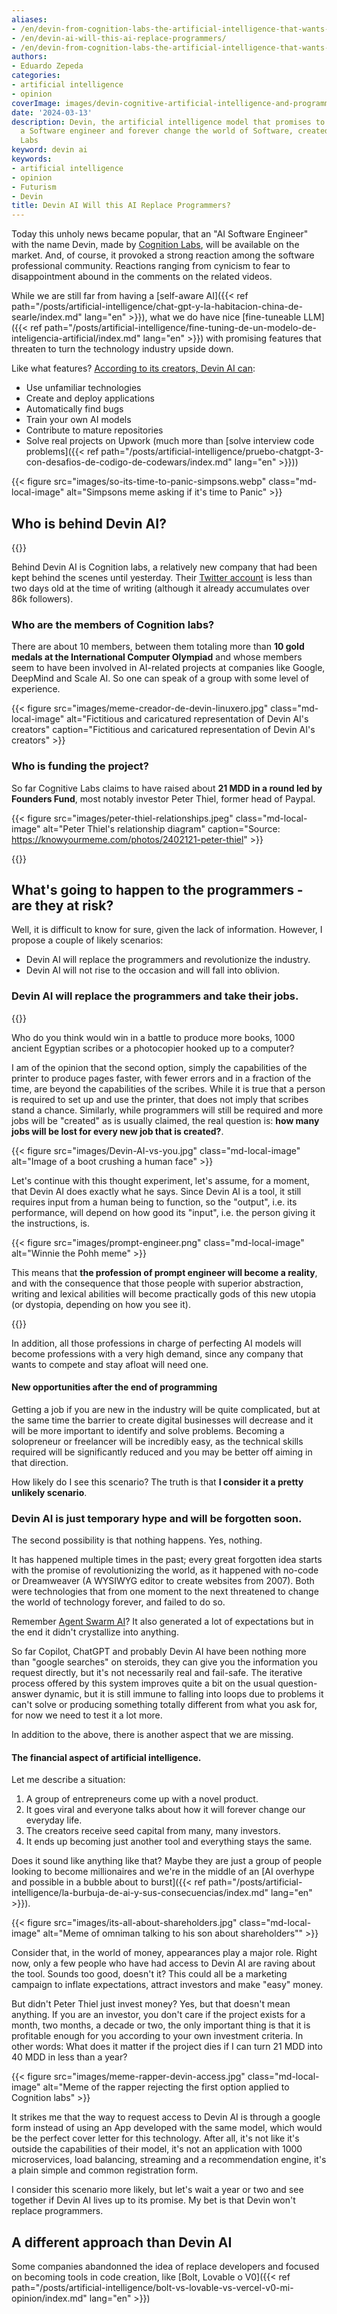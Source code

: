 ```yaml
---
aliases:
- /en/devin-from-cognition-labs-the-artificial-intelligence-that-wants-to-replace-programmers
- /en/devin-ai-will-this-ai-replace-programmers/
- /en/devin-from-cognition-labs-the-artificial-intelligence-that-wants-to-replace-programmers/blog/chat-gpt-searles-chinese-room-and-consciousness/
authors:
- Eduardo Zepeda
categories:
- artificial intelligence
- opinion
coverImage: images/devin-cognitive-artificial-intelligence-and-programmers.jpg
date: '2024-03-13'
description: Devin, the artificial intelligence model that promises to be better than
  a Software engineer and forever change the world of Software, created by Cognition
  Labs
keyword: devin ai
keywords:
- artificial intelligence
- opinion
- Futurism
- Devin
title: Devin AI Will this AI Replace Programmers?
---
```


Today this unholy news became popular, that an "AI Software Engineer" with the name Devin, made by [Cognition Labs](https://www.cognition-labs.com/#?), will be available on the market. And, of course, it provoked a strong reaction among the software professional community. Reactions ranging from cynicism to fear to disappointment abound in the comments on the related videos.

While we are still far from having a [self-aware AI]({{< ref path="/posts/artificial-intelligence/chat-gpt-y-la-habitacion-china-de-searle/index.md" lang="en" >}}), what we do have nice [fine-tuneable LLM]({{< ref path="/posts/artificial-intelligence/fine-tuning-de-un-modelo-de-inteligencia-artificial/index.md" lang="en" >}}) with promising features that threaten to turn the technology industry upside down.

Like what features? [According to its creators, Devin AI can](https://www.cognition-labs.com/blog#?):
- Use unfamiliar technologies
- Create and deploy applications
- Automatically find bugs
- Train your own AI models
- Contribute to mature repositories
- Solve real projects on Upwork (much more than [solve interview code problems]({{< ref path="/posts/artificial-intelligence/pruebo-chatgpt-3-con-desafios-de-codigo-de-codewars/index.md" lang="en" >}}))

{{< figure src="images/so-its-time-to-panic-simpsons.webp" class="md-local-image" alt="Simpsons meme asking if it's time to Panic" >}}

## Who is behind Devin AI?

{{<ad0>}}

Behind Devin AI is Cognition labs, a relatively new company that had been kept behind the scenes until yesterday. Their [Twitter account](https://twitter.com/cognition_labs#?) is less than two days old at the time of writing (although it already accumulates over 86k followers).

### Who are the members of Cognition labs?

There are about 10 members, between them totaling more than **10 gold medals at the International Computer Olympiad** and whose members seem to have been involved in AI-related projects at companies like Google, DeepMind and Scale AI. So one can speak of a group with some level of experience.

{{< figure src="images/meme-creador-de-devin-linuxero.jpg" class="md-local-image" alt="Fictitious and caricatured representation of Devin AI's creators" caption="Fictitious and caricatured representation of Devin AI's creators" >}}

### Who is funding the project?

So far Cognitive Labs claims to have raised about **21 MDD in a round led by Founders Fund**, most notably investor Peter Thiel, former head of Paypal.

{{< figure src="images/peter-thiel-relationships.jpeg" class="md-local-image" alt="Peter Thiel's relationship diagram" caption="Source: https://knowyourmeme.com/photos/2402121-peter-thiel" >}}

{{<ad1>}}

## What's going to happen to the programmers - are they at risk?

Well, it is difficult to know for sure, given the lack of information. However, I propose a couple of likely scenarios:

- Devin AI will replace the programmers and revolutionize the industry.
- Devin AI will not rise to the occasion and will fall into oblivion.

### Devin AI will replace the programmers and take their jobs.

{{<ad2>}}

Who do you think would win in a battle to produce more books, 1000 ancient Egyptian scribes or a photocopier hooked up to a computer? 

I am of the opinion that the second option, simply the capabilities of the printer to produce pages faster, with fewer errors and in a fraction of the time, are beyond the capabilities of the scribes. While it is true that a person is required to set up and use the printer, that does not imply that scribes stand a chance. Similarly, while programmers will still be required and more jobs will be "created" as is usually claimed, the real question is: **how many jobs will be lost for every new job that is created?**.

{{< figure src="images/Devin-AI-vs-you.jpg" class="md-local-image" alt="Image of a boot crushing a human face" >}}

Let's continue with this thought experiment, let's assume, for a moment, that Devin AI does exactly what he says. Since Devin AI is a tool, it still requires input from a human being to function, so the "output", i.e. its performance, will depend on how good its "input", i.e. the person giving it the instructions, is.

{{< figure src="images/prompt-engineer.png" class="md-local-image" alt="Winnie the Pohh meme" >}}

This means that **the profession of prompt engineer will become a reality**, and with the consequence that those people with superior abstraction, writing and lexical abilities will become practically gods of this new utopia (or dystopia, depending on how you see it).

{{<ad3>}}

In addition, all those professions in charge of perfecting AI models will become professions with a very high demand, since any company that wants to compete and stay afloat will need one.


#### New opportunities after the end of programming

Getting a job if you are new in the industry will be quite complicated, but at the same time the barrier to create digital businesses will decrease and it will be more important to identify and solve problems. Becoming a solopreneur or freelancer will be incredibly easy, as the technical skills required will be significantly reduced and you may be better off aiming in that direction.

How likely do I see this scenario? The truth is that **I consider it a pretty unlikely scenario**. 

### Devin AI is just temporary hype and will be forgotten soon.

The second possibility is that nothing happens. Yes, nothing.

It has happened multiple times in the past; every great forgotten idea starts with the promise of revolutionizing the world, as it happened with no-code or Dreamweaver (A WYSIWYG editor to create websites from 2007). Both were technologies that from one moment to the next threatened to change the world of technology forever, and failed to do so.

Remember [Agent Swarm AI](https://github.com/daveshap/OpenAI_Agent_Swarm#?)? It also generated a lot of expectations but in the end it didn't crystallize into anything.

So far Copilot, ChatGPT and probably Devin AI have been nothing more than "google searches" on steroids, they can give you the information you request directly, but it's not necessarily real and fail-safe. The iterative process offered by this system improves quite a bit on the usual question-answer dynamic, but it is still immune to falling into loops due to problems it can't solve or producing something totally different from what you ask for, for now we need to test it a lot more.

In addition to the above, there is another aspect that we are missing.

#### The financial aspect of artificial intelligence.

Let me describe a situation: 
1. A group of entrepreneurs come up with a novel product.
2. It goes viral and everyone talks about how it will forever change our everyday life.
3. The creators receive seed capital from many, many investors.
4. It ends up becoming just another tool and everything stays the same.

Does it sound like anything like that? Maybe they are just a group of people looking to become millionaires and we're in the middle of an [AI overhype and possible in a bubble about to burst]({{< ref path="/posts/artificial-intelligence/la-burbuja-de-ai-y-sus-consecuencias/index.md" lang="en" >}}).

{{< figure src="images/its-all-about-shareholders.jpg" class="md-local-image" alt="Meme of omniman talking to his son about shareholders\"" >}}

Consider that, in the world of money, appearances play a major role. Right now, only a few people who have had access to Devin AI are raving about the tool. Sounds too good, doesn't it? This could all be a marketing campaign to inflate expectations, attract investors and make "easy" money.

But didn't Peter Thiel just invest money? Yes, but that doesn't mean anything. If you are an investor, you don't care if the project exists for a month, two months, a decade or two, the only important thing is that it is profitable enough for you according to your own investment criteria. In other words: What does it matter if the project dies if I can turn 21 MDD into 40 MDD in less than a year?

{{< figure src="images/meme-rapper-devin-access.jpg" class="md-local-image" alt="Meme of the rapper rejecting the first option applied to Cognition labs" >}}

It strikes me that the way to request access to Devin AI is through a google form instead of using an App developed with the same model, which would be the perfect cover letter for this technology. After all, it's not like it's outside the capabilities of their model, it's not an application with 1000 microservices, load balancing, streaming and a recommendation engine, it's a plain simple and common registration form.

I consider this scenario more likely, but let's wait a year or two and see together if Devin AI lives up to its promise. My bet is that Devin won't replace programmers.

## A different approach than Devin AI

Some companies abandonned the idea of replace developers and focused on becoming tools in code creation, like [Bolt, Lovable o V0]({{< ref path="/posts/artificial-intelligence/bolt-vs-lovable-vs-vercel-v0-mi-opinion/index.md" lang="en" >}})